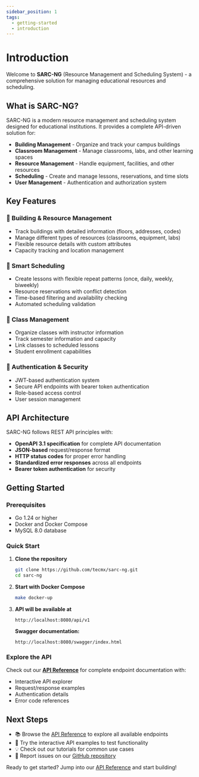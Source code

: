 ```yaml
---
sidebar_position: 1
tags:
  - getting-started
  - introduction
---
```


# Introduction

Welcome to **SARC-NG** (Resource Management and Scheduling System) - a comprehensive solution for managing educational resources and scheduling.

## What is SARC-NG?

SARC-NG is a modern resource management and scheduling system designed for educational institutions. It provides a complete API-driven solution for:

- **Building Management** - Organize and track your campus buildings
- **Classroom Management** - Manage classrooms, labs, and other learning spaces
- **Resource Management** - Handle equipment, facilities, and other resources
- **Scheduling** - Create and manage lessons, reservations, and time slots
- **User Management** - Authentication and authorization system

## Key Features

### 🏢 Building & Resource Management

- Track buildings with detailed information (floors, addresses, codes)
- Manage different types of resources (classrooms, equipment, labs)
- Flexible resource details with custom attributes
- Capacity tracking and location management

### 📅 Smart Scheduling

- Create lessons with flexible repeat patterns (once, daily, weekly, biweekly)
- Resource reservations with conflict detection
- Time-based filtering and availability checking
- Automated scheduling validation

### 👥 Class Management

- Organize classes with instructor information
- Track semester information and capacity
- Link classes to scheduled lessons
- Student enrollment capabilities

### 🔐 Authentication & Security

- JWT-based authentication system
- Secure API endpoints with bearer token authentication
- Role-based access control
- User session management

## API Architecture

SARC-NG follows REST API principles with:

- **OpenAPI 3.1 specification** for complete API documentation
- **JSON-based** request/response format
- **HTTP status codes** for proper error handling
- **Standardized error responses** across all endpoints
- **Bearer token authentication** for security

## Getting Started

### Prerequisites

- Go 1.24 or higher
- Docker and Docker Compose
- MySQL 8.0 database

### Quick Start

1. **Clone the repository**

   ```bash
   git clone https://github.com/tecmx/sarc-ng.git
   cd sarc-ng
   ```

2. **Start with Docker Compose**

   ```bash
   make docker-up
   ```

3. **API will be available at**

   ```
   http://localhost:8080/api/v1
   ```

   **Swagger documentation:**

   ```
   http://localhost:8080/swagger/index.html
   ```

### Explore the API

Check out our [**API Reference**](/content/category/api-reference) for complete endpoint documentation with:

- Interactive API explorer
- Request/response examples
- Authentication details
- Error code references

## Next Steps

- 📚 Browse the [API Reference](/content/category/api-reference) to explore all available endpoints
- 🚀 Try the interactive API examples to test functionality
- 💡 Check out our tutorials for common use cases
- 🐛 Report issues on our [GitHub repository](https://github.com/tecmx/sarc-ng)

Ready to get started? Jump into our [API Reference](/content/category/api-reference) and start building!
